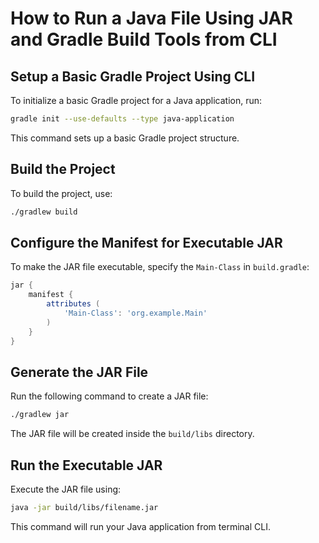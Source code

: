# How to Run a Java File Using JAR and Gradle Build Tools from CLI

## Setup a Basic Gradle Project Using CLI
To initialize a basic Gradle project for a Java application, run:

```sh
gradle init --use-defaults --type java-application
```
This command sets up a basic Gradle project structure.

## Build the Project
To build the project, use:

```sh
./gradlew build
```

## Configure the Manifest for Executable JAR
To make the JAR file executable, specify the `Main-Class` in `build.gradle`:

```groovy
jar {
    manifest {
        attributes (
            'Main-Class': 'org.example.Main'
        )
    }
}
```

## Generate the JAR File
Run the following command to create a JAR file:

```sh
./gradlew jar
```
The JAR file will be created inside the `build/libs` directory.

## Run the Executable JAR
Execute the JAR file using:

```sh
java -jar build/libs/filename.jar
```
This command will run your Java application from terminal CLI.

